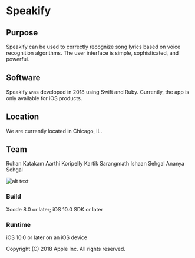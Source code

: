# Speakify

## Purpose
Speakify can be used to correctly recognize song lyrics based on voice recognition algorithms. The user interface is simple, sophisticated, and powerful.

## Software
Speakify was developed in 2018 using Swift and Ruby. Currently, the app is only available for iOS products.

## Location
We are currently located in Chicago, IL. 

## Team
Rohan Katakam
Aarthi Koripelly 
Kartik Sarangmath
Ishaan Sehgal
Ananya Sehgal

![alt text](http://speakify.tech/launch_screen_simulator.png)

### Build

Xcode 8.0 or later; iOS 10.0 SDK or later

### Runtime

iOS 10.0 or later on an iOS device

Copyright (C) 2018 Apple Inc. All rights reserved.
